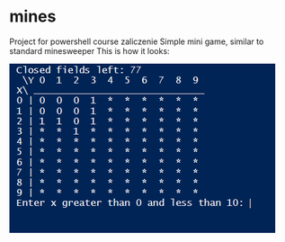 # mines
Project for powershell course zaliczenie
Simple mini game, similar to standard minesweeper
This is how it looks:

![Screenshot](gameplay.png)
